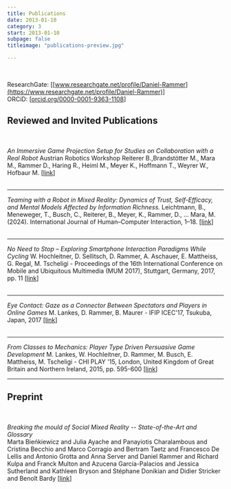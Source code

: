 ```yaml
---
title: Publications
date: 2013-01-10
category: 3
start: 2013-01-10
subpage: false
titleimage: "publications-preview.jpg"

---
```


<br>

ResearchGate: [[www.researchgate.net/profile/Daniel-Rammer](https://www.researchgate.net/profile/Daniel-Rammer)]<br>
ORCiD: [[orcid.org/0000-0001-9363-1108](https://orcid.org/0000-0001-9363-1108)]

## Reviewed and Invited Publications
<br>

*An Immersive Game Projection Setup for Studies on Collaboration with a Real Robot* Austrian Robotics Workshop
Reiterer B.,Brandstötter M., Mara M., Rammer D., Haring R., Heiml M., Meyer K., Hoffmann T., Weyrer W., Hofbaur M. [[link](https://www.joanneum.at/robotics/publikationen/detail/an-immersive-game-projection-setup-for-studies-on-collaboration-with-a-real-robot)]
<br>
<br>

- - -
*Teaming with a Robot in Mixed Reality: Dynamics of Trust, Self-Efficacy, and Mental Models Affected by Information Richness.*
Leichtmann, B., Meneweger, T., Busch, C., Reiterer, B., Meyer, K., Rammer, D., … Mara, M. (2024). International Journal of Human–Computer Interaction, 1–18. [[link](https://www.tandfonline.com/doi/full/10.1080/10447318.2024.2331878)]
<br>
<br>

- - -
*No Need to Stop – Exploring Smartphone Interaction Paradigms While Cycling*
W. Hochleitner, D. Sellitsch, D. Rammer, A. Aschauer, E. Mattheiss, G. Regal, M. Tscheligi - Proceedings of the 16th International Conference on Mobile and Ubiquitous Multimedia (MUM 2017), Stuttgart, Germany, 2017, pp. 11 [[link](https://dl.acm.org/citation.cfm?id=3152871)]
<br>
<br>

- - -
*Eye Contact: Gaze as a Connector Between Spectators and Players in Online Games*
M. Lankes, D. Rammer, B. Maurer - IFIP ICEC'17, Tsukuba, Japan, 2017 [[link](https://link.springer.com/chapter/10.1007/978-3-319-66715-7_34)]
<br>
<br>

- - -
*From Classes to Mechanics: Player Type Driven Persuasive Game Development*
M. Lankes, W. Hochleitner, D. Rammer, M. Busch, E. Mattheiss, M. Tscheligi - CHI PLAY '15, London, United Kingdom of Great Britain and Northern Ireland, 2015, pp. 595-600 [[link](http://dl.acm.org/citation.cfm?id=2810316)]

- - -
## Preprint
<br>

*Breaking the mould of Social Mixed Reality -- State-of-the-Art and Glossary*
<br>
Marta Bieńkiewicz and Julia Ayache and Panayiotis Charalambous and Cristina Becchio and Marco Corragio and Bertram Taetz and Francesco De Lellis and Antonio Grotta and Anna Server and Daniel Rammer and Richard Kulpa and Franck Multon and Azucena Garcia-Palacios and Jessica Sutherland and Kathleen Bryson and Stéphane Donikian and Didier Stricker and Benoît Bardy
[[link](https://doi.org/10.48550/arXiv.2507.23454)]

